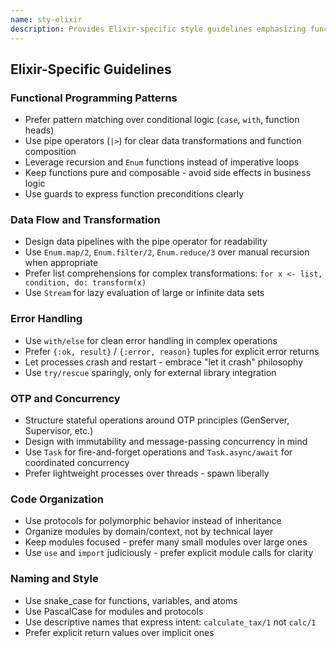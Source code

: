 ```yaml
---
name: sty-elixir
description: Provides Elixir-specific style guidelines emphasizing functional programming patterns, OTP principles, pattern matching, and "The Elixir Way". Use for Elixir projects to ensure idiomatic, maintainable, and concurrent code.
---
```


## Elixir-Specific Guidelines

### Functional Programming Patterns

- Prefer pattern matching over conditional logic (`case`, `with`, function heads)
- Use pipe operators (`|>`) for clear data transformations and function composition
- Leverage recursion and `Enum` functions instead of imperative loops
- Keep functions pure and composable - avoid side effects in business logic
- Use guards to express function preconditions clearly

### Data Flow and Transformation

- Design data pipelines with the pipe operator for readability
- Use `Enum.map/2`, `Enum.filter/2`, `Enum.reduce/3` over manual recursion when appropriate
- Prefer list comprehensions for complex transformations: `for x <- list, condition, do: transform(x)`
- Use `Stream` for lazy evaluation of large or infinite data sets

### Error Handling

- Use `with/else` for clean error handling in complex operations
- Prefer `{:ok, result}` / `{:error, reason}` tuples for explicit error returns
- Let processes crash and restart - embrace "let it crash" philosophy
- Use `try/rescue` sparingly, only for external library integration

### OTP and Concurrency

- Structure stateful operations around OTP principles (GenServer, Supervisor, etc.)
- Design with immutability and message-passing concurrency in mind
- Use `Task` for fire-and-forget operations and `Task.async/await` for coordinated concurrency
- Prefer lightweight processes over threads - spawn liberally

### Code Organization

- Use protocols for polymorphic behavior instead of inheritance
- Organize modules by domain/context, not by technical layer
- Keep modules focused - prefer many small modules over large ones
- Use `use` and `import` judiciously - prefer explicit module calls for clarity

### Naming and Style

- Use snake_case for functions, variables, and atoms
- Use PascalCase for modules and protocols
- Use descriptive names that express intent: `calculate_tax/1` not `calc/1`
- Prefer explicit return values over implicit ones
